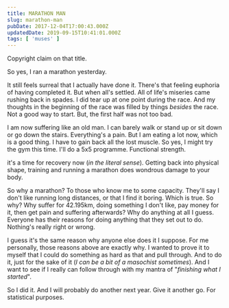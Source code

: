 ```yaml
---
title: MARATHON MAN
slug: marathon-man
pubDate: 2017-12-04T17:00:43.000Z
updatedDate: 2019-09-15T10:41:01.000Z
tags: [ 'muses' ]
---
```


Copyright claim on that title.

So yes, I ran a marathon yesterday. 

It still feels surreal that I actually have done it. There's that feeling euphoria of having completed it. But when all's settled. All of life's miseries came rushing back in spades. I did tear up at one point during the race. And my thoughts in the beginning of the race was filled by things *besides* the race. Not a good way to start. But, the first half was not too bad.

I am now suffering like an old man. I can barely walk or stand up or sit down or go down the stairs. Everything's a pain. But I am eating a lot now, which is a good thing. I have to gain back all the lost muscle. So yes, I might try the gym this time. I'll do a 5x5 programme. Functional strength.

it's a time for recovery now (*in the literal sense*). Getting back into physical shape, training and running a marathon does wondrous damage to your body.

So why a marathon? To those who know me to some capacity. They'll say I don't like running long distances, or that I find it boring. Which is true. So why? Why suffer for 42.195km, doing something I don't like, pay money for it, then get pain and suffering afterwards? Why do anything at all I guess. Everyone has their reasons for doing anything that they set out to do. Nothing's really right or wrong. 

I guess it's the same reason why anyone else does it I suppose. For me personally, those reasons above are exactly why. I wanted to prove it to myself that I could do something as hard as that and pull through. And to do it,  just for the sake of it (*I can be a bit of a masochist sometimes*). And I want to see if I really can follow through with my mantra of "*finishing what I started*". 

So I did it. And I will probably do another next year. Give it another go. For statistical purposes.
